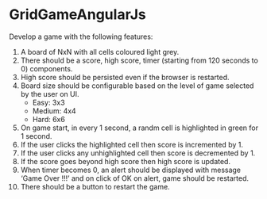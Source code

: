 # GridGameAngularJs

Develop a game with the following features:
1. A board of NxN with all cells coloured light grey.
2. There should be a score, high score, timer (starting from 120 seconds to 0) components.
3. High score should be persisted even if the browser is restarted.
4. Board size should be configurable based on the level of game selected by the user on UI.
    * Easy: 3x3
    * Medium: 4x4
    * Hard: 6x6
5. On game start, in every 1 second, a randm cell is highlighted in green for 1 second.
6. If the user clicks the highlighted cell then score is incremented by 1.
7. If the user clicks any unhighlighted cell then score is decremented by 1.
8. If the score goes beyond high score then high score is updated.
9. When timer becomes 0, an alert should be displayed with message ‘Game Over !!!’ and
on click of OK on alert, game should be restarted.
10. There should be a button to restart the game.